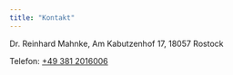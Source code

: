 ```yaml
---
title: "Kontakt"
---
```


Dr. Reinhard Mahnke, Am Kabutzenhof 17, 18057 Rostock
 
Telefon: [+49 381 2016006](tel:+493812016006)
